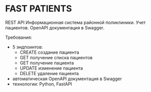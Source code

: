# FAST PATIENTS

REST API Информационная система районной поликлиники. Учет пациентов.
OpenAPI документация в Swagger.

Требования:
- 5 эндпоинтов:
    - CREATE создание пациента
    - GET получение списка пациентов
    - GET получение пациента
    - UPDATE изменение пациента
    - DELETE удаление пациента
- автоматическая OpenAPI документация в Swagger
- технологии: Python, FastAPI
